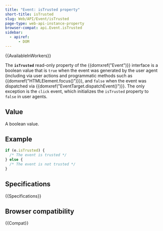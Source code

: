 ```yaml
---
title: "Event: isTrusted property"
short-title: isTrusted
slug: Web/API/Event/isTrusted
page-type: web-api-instance-property
browser-compat: api.Event.isTrusted
sidebar:
  - apiref:
      - DOM
---
```


{{AvailableInWorkers}}

The **`isTrusted`** read-only property of the
{{domxref("Event")}} interface is a boolean value that is `true`
when the event was generated by the user agent (including via user actions and programmatic methods such as {{domxref("HTMLElement.focus()")}}),
and `false` when the event was dispatched via
{{domxref("EventTarget.dispatchEvent()")}}.
The only exception is the `click` event, which initializes the `isTrusted`
property to `false` in user agents.

## Value

A boolean value.

## Example

```js
if (e.isTrusted) {
  /* The event is trusted */
} else {
  /* The event is not trusted */
}
```

## Specifications

{{Specifications}}

## Browser compatibility

{{Compat}}
